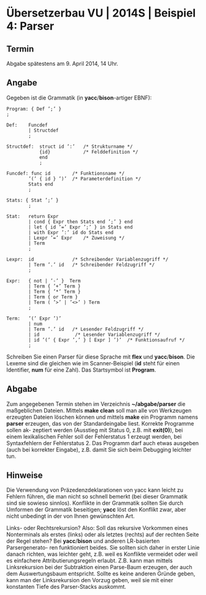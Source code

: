 # Übersetzerbau VU | 2014S | Beispiel 4: Parser

## Termin

Abgabe spätestens am 9. April 2014, 14 Uhr.

## Angabe
Gegeben ist die Grammatik (in **yacc**/**bison**-artiger EBNF):

	Program: { Def ’;’ }
	;
	
	Def: 	Funcdef
	   		| Structdef
			;
	
	Structdef: 	struct id ’:’ 	/* Strukturname */ 
				{id} 			/* Felddefinition */
				end
				;
	
	Funcdef: func id 		/* Funktionsname */
			’(’ { id } ’)’ 	/* Parameterdefinition */
			Stats end
			;
	
	Stats: { Stat ’;’ }
	     	;
		 
	Stat: 	return Expr
			| cond { Expr then Stats end ’;’ } end 
			| let { id ’=’ Expr ’;’ } in Stats end
			| with Expr ’:’ id do Stats end
			| Lexpr ’=’ Expr 	/* Zuweisung */ 
			| Term
			;
		
	Lexpr: 	id 				/* Schreibender Variablenzugriff */ 
			| Term ’.’ id 	/* Schreibender Feldzugriff */
			;
	
	Expr: 	{ not | ’-’ }  Term
	    	| Term { ’+’ Term }
	    	| Term { ’*’ Term }
	    	| Term { or Term }
	    	| Term ( ’>’ | ’<>’ ) Term
	    	;
		
	Term: 	’(’ Expr ’)’
	    	| num
			| Term ’.’ id 	/* Lesender Feldzugriff */
			| id			 /* Lesender Variablenzugriff */
			| id ’(’ { Expr ’,’ } [ Expr ] ’)’ 	/* Funktionsaufruf */ 
			;
			
Schreiben Sie einen Parser für diese Sprache mit **flex** und **yacc**/**bison**. Die Lexeme sind die gleichen wie im Scanner-Beispiel (**id** steht für einen Identifier, **num** für eine Zahl). Das Startsymbol ist **Program**.

## Abgabe

Zum angegebenen Termin stehen im Verzeichnis **~/abgabe/parser** die maßgeblichen Dateien. Mittels **make clean** soll man alle von Werkzeugen erzeugten Dateien löschen können und mittels **make** ein Programm namens **parser** erzeugen, das von der Standardeingabe liest. Korrekte Programme sollen ak- zeptiert werden (Ausstieg mit Status 0, z.B. mit **exit(0)**), bei einem lexikalischen Fehler soll der Fehlerstatus 1 erzeugt werden, bei Syntaxfehlern der Fehlerstatus 2. Das Programm darf auch etwas ausgeben (auch bei korrekter Eingabe), z.B. damit Sie sich beim Debugging leichter tun.

## Hinweise

Die Verwendung von Präzedenzdeklarationen von yacc kann leicht zu Fehlern führen, die man nicht so schnell bemerkt (bei dieser Grammatik sind sie sowieso sinnlos). Konflikte in der Grammatik sollten Sie durch Umformen der Grammatik beseitigen; **yacc** löst den Konflikt zwar, aber nicht unbedingt in der von Ihnen gewünschten Art.

Links- oder Rechtsrekursion? Also: Soll das rekursive Vorkommen eines Nonterminals als erstes (links) oder als letztes (rechts) auf der rechten Seite der Regel stehen? Bei **yacc**/**bison** und anderen LR-basierten Parsergenerato- ren funktioniert beides. Sie sollten sich daher in erster Linie danach richten, was leichter geht, z.B. weil es Konflikte vermeidet oder weil es einfachere Attributierungsregeln erlaubt. Z.B. kann man mittels Linksrekursion bei der Subtraktion einen Parse-Baum erzeugen, der auch dem Auswertungsbaum entspricht. Sollte es keine anderen Gründe geben, kann man der Linksrekursion den Vorzug geben, weil sie mit einer konstanten Tiefe des Parser-Stacks auskommt.